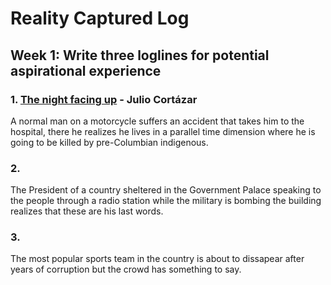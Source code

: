 # Reality Captured Log

## Week 1: Write three loglines for potential aspirational experience
### 1. [The night facing up](https://www.ucm.es/data/cont/docs/119-2014-02-19-Cortazar.LaNocheBocaArriba.pdf) - Julio Cortázar
A normal man on a motorcycle suffers an accident that takes him to the hospital, there he realizes he lives in a parallel time dimension where he is going to be killed by pre-Columbian indigenous.
### 2.
The President of a country sheltered in the Government Palace speaking to the people through a radio station while the military is bombing the building realizes that these are his last words.
### 3.
The most popular sports team in the country is about to dissapear after years of corruption but the crowd has something to say.